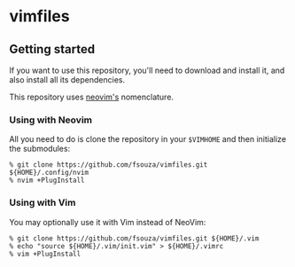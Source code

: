 # vimfiles

## Getting started

If you want to use this repository, you'll need to download and install it, and
also install all its dependencies.

This repository uses [neovim's](https://github.com/neovim/neovim) nomenclature.

### Using with Neovim

All you need to do is clone the repository in your ``$VIMHOME`` and then
initialize the submodules:

```
% git clone https://github.com/fsouza/vimfiles.git ${HOME}/.config/nvim
% nvim +PlugInstall
```

### Using with Vim

You may optionally use it with Vim instead of NeoVim:

```
% git clone https://github.com/fsouza/vimfiles.git ${HOME}/.vim
% echo "source ${HOME}/.vim/init.vim" > ${HOME}/.vimrc
% vim +PlugInstall
```
